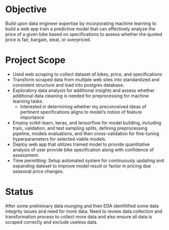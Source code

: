 # Objective
Build upon data engineer expertise by incorporating machine learning to build a web app train a predictive model that can effectively analyze the price of a given bike based on specifications to assess whether the quoted price is fair, bargain, steal, or overpriced.

# Project Scope
* Used web scraping to collect dataset of bikes, price, and specifications
* Transform scraped data from multiple web sites into standardized and consistent structure and load into postgres database.
* Exploratory data analysis for additional insights and assess whether additional data cleaning is needed for preprocessing for machine learning tasks.
    * Interested in determining whether my preconceived ideas of pertinent specifications aligns to model’s notion of feature importance
* Employ scikit-learn, keras, and tensorflow for model building, including train, validation, and test sampling splits, defining preprocessing pipeline, models evaluations, and then cross-validation for fine-tuning hyperparameters for selected viable models.
* Deploy web app that utilizes trained model to provide quantitative analysis of user provide bike specification along with confidence of assessment.
* Time permitting: Setup automated system for continuously updating and expanding dateset to improve model result or factor in pricing due seasonal price changes.

# Status
After some preliminary data munging and then EDA idenfitified some data integrity issues and need for more data. Need to review data collection and transformation process to collect more data and also ensure all data is scraped correctly and exclude useless data.
